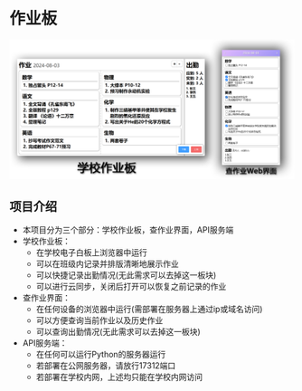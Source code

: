 # 作业板
![alt text](img.png)
## 项目介绍
- 本项目分为三个部分：学校作业板，查作业界面，API服务端
- 学校作业板：
  - 在学校电子白板上浏览器中运行
  - 可以在班级内记录并排版清晰地展示作业
  - 可以快捷记录出勤情况(无此需求可以去掉这一板块)
  - 可以进行云同步，关闭后打开可以恢复之前记录的作业
- 查作业界面：
  - 在任何设备的浏览器中运行(需部署在服务器上通过ip或域名访问)
  - 可以方便查询当前作业以及历史作业
  - 可以查询出勤情况(无此需求可以去掉这一板块)
- API服务端：
  - 在任何可以运行Python的服务器运行
  - 若部署在公网服务器，请放行17312端口
  - 若部署在学校内网，上述均只能在学校内网访问


